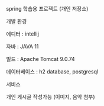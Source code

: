 spring 학습용 프로젝트 (개인 저장소)

개발 환경

에디터 : intellij 

자바 : JAVA 11

빌드 : Apache Tomcat 9.0.74

데이터베이스 : h2 database, postgresql

서비스

개인 게시글 작성가능 (이미지, 음악 첨부)
